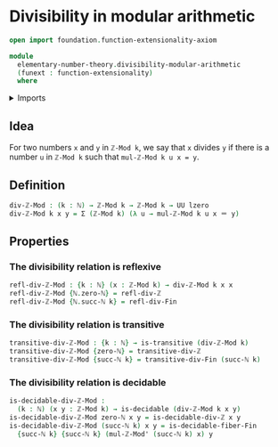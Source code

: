 # Divisibility in modular arithmetic

```agda
open import foundation.function-extensionality-axiom

module
  elementary-number-theory.divisibility-modular-arithmetic
  (funext : function-extensionality)
  where
```

<details><summary>Imports</summary>

```agda
open import elementary-number-theory.divisibility-integers funext
open import elementary-number-theory.divisibility-standard-finite-types funext
open import elementary-number-theory.modular-arithmetic funext
open import elementary-number-theory.natural-numbers

open import foundation.binary-relations funext
open import foundation.decidable-types funext
open import foundation.dependent-pair-types
open import foundation.identity-types funext
open import foundation.universe-levels

open import univalent-combinatorics.fibers-of-maps funext
```

</details>

## Idea

For two numbers `x` and `y` in `ℤ-Mod k`, we say that `x` divides `y` if there
is a number `u` in `ℤ-Mod k` such that `mul-ℤ-Mod k u x = y`.

## Definition

```agda
div-ℤ-Mod : (k : ℕ) → ℤ-Mod k → ℤ-Mod k → UU lzero
div-ℤ-Mod k x y = Σ (ℤ-Mod k) (λ u → mul-ℤ-Mod k u x ＝ y)
```

## Properties

### The divisibility relation is reflexive

```agda
refl-div-ℤ-Mod : {k : ℕ} (x : ℤ-Mod k) → div-ℤ-Mod k x x
refl-div-ℤ-Mod {ℕ.zero-ℕ} = refl-div-ℤ
refl-div-ℤ-Mod {ℕ.succ-ℕ k} = refl-div-Fin
```

### The divisibility relation is transitive

```agda
transitive-div-ℤ-Mod : {k : ℕ} → is-transitive (div-ℤ-Mod k)
transitive-div-ℤ-Mod {zero-ℕ} = transitive-div-ℤ
transitive-div-ℤ-Mod {succ-ℕ k} = transitive-div-Fin (succ-ℕ k)
```

### The divisibility relation is decidable

```agda
is-decidable-div-ℤ-Mod :
  (k : ℕ) (x y : ℤ-Mod k) → is-decidable (div-ℤ-Mod k x y)
is-decidable-div-ℤ-Mod zero-ℕ x y = is-decidable-div-ℤ x y
is-decidable-div-ℤ-Mod (succ-ℕ k) x y = is-decidable-fiber-Fin
  {succ-ℕ k} {succ-ℕ k} (mul-ℤ-Mod' (succ-ℕ k) x) y
```
